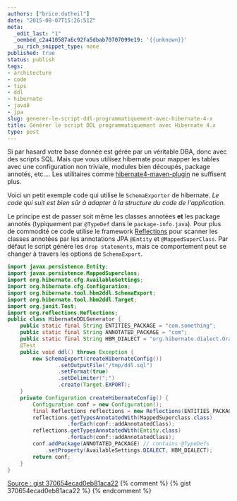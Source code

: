 ```yaml
---
authors: ["brice.dutheil"]
date: "2015-08-07T15:26:51Z"
meta:
  _edit_last: "1"
  _oembed_c2a410587a6c92fa5dbab70707099e19: '{{unknown}}'
  _su_rich_snippet_type: none
published: true
status: publish
tags:
- architecture
- code
- tips
- ddl
- hibernate
- java8
- jpa
slug: generer-le-script-ddl-programmatiquement-avec-hibernate-4-x
title: Générer le script DDL programmatiquement avec Hibernate 4.x
type: post
---
```

Si par hasard votre base donnée est gérée par un véritable DBA, donc avec des scripts SQL. Mais que vous utilisez
hibernate pour mapper les tables avec une configuration non triviale, modules bien découpés, package annotés,
etc.... Les utilitaires comme [hibernate4-maven-plugin](http://juplo.de/hibernate4-maven-plugin/) ne suffisent plus.

Voici un petit exemple code qui utilise le `SchemaExporter` de hibernate. _Le code qui suit est bien sûr à adapter
à la structure du code de l'application._

Le principe est de passer soit même les classes annotées **et** les package annotés (typiquement par `@TypeDef`
dans le `package-info.java`). Pour plus de commodité ce code utilise le framework
[Reflections](https://github.com/ronmamo/reflections) pour scanner les classes annotées par les annotations JPA
`@Entity` et `@MappedSuperClass`. Par défaut le script génère les `drop statements`, mais ce comportement peut
se changer à travers les options de `SchemaExport`.


```java
import javax.persistence.Entity;
import javax.persistence.MappedSuperclass;
import org.hibernate.cfg.AvailableSettings;
import org.hibernate.cfg.Configuration;
import org.hibernate.tool.hbm2ddl.SchemaExport;
import org.hibernate.tool.hbm2ddl.Target;
import org.junit.Test;
import org.reflections.Reflections;
public class HibernateDDLGenerator {
    public static final String ENTITIES_PACKAGE = "com.something";
    public static final String ANNOTATED_PACKAGE = "com";
    public static final String HBM_DIALECT = "org.hibernate.dialect.Oracle10gDialect";
    @Test
    public void ddl() throws Exception {
        new SchemaExport(createHibernateConfig())
                .setOutputFile("/tmp/ddl.sql")
                .setFormat(true)
                .setDelimiter(";")
                .create(Target.EXPORT);
    }
    private Configuration createHibernateConfig() {
        Configuration conf = new Configuration();
        final Reflections reflections = new Reflections(ENTITIES_PACKAGE);
        reflections.getTypesAnnotatedWith(MappedSuperclass.class)
                   .forEach(conf::addAnnotatedClass);
        reflections.getTypesAnnotatedWith(Entity.class)
                   .forEach(conf::addAnnotatedClass);
        conf.addPackage(ANNOTATED_PACKAGE) // contains @TypeDefs
            .setProperty(AvailableSettings.DIALECT, HBM_DIALECT);
        return conf;
    }
}
```

[Source : gist 370654ecad0eb81aca22](https://gist.github.com/bric3/370654ecad0eb81aca22)
{% comment %}
{% gist 370654ecad0eb81aca22 %}
{% endcomment %}

